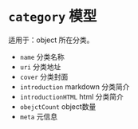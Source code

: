 # `category` 模型

适用于：object 所在分类。

- `name` 分类名称
- `uri` 分类地址
- `cover` 分类封面
- `introduction` markdown 分类简介
- `introductionHTML` html 分类简介
- `obejctCount` object数量
- `meta` 元信息
